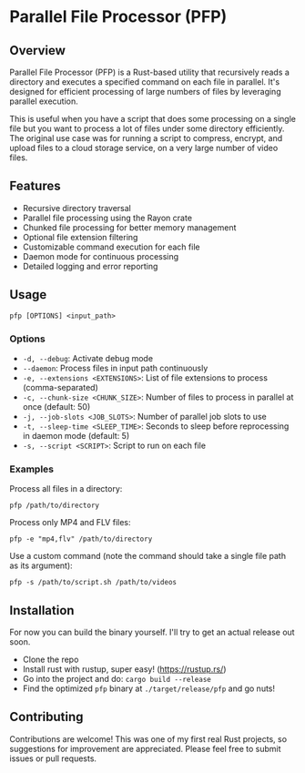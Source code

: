 # Parallel File Processor (PFP)

## Overview

Parallel File Processor (PFP) is a Rust-based utility that recursively reads a directory and executes a specified command on each file in parallel. It's designed for efficient processing of large numbers of files by leveraging parallel execution.

This is useful when you have a script that does some processing on a single file but you want to process a lot of files under some directory efficiently. The original use case was for running a script to compress, encrypt, and upload files to a cloud storage service, on a very large number of video files.

## Features

- Recursive directory traversal
- Parallel file processing using the Rayon crate
- Chunked file processing for better memory management
- Optional file extension filtering
- Customizable command execution for each file
- Daemon mode for continuous processing
- Detailed logging and error reporting

## Usage

```
pfp [OPTIONS] <input_path>
```

### Options

- `-d, --debug`: Activate debug mode
- `--daemon`: Process files in input path continuously
- `-e, --extensions <EXTENSIONS>`: List of file extensions to process (comma-separated)
- `-c, --chunk-size <CHUNK_SIZE>`: Number of files to process in parallel at once (default: 50)
- `-j, --job-slots <JOB_SLOTS>`: Number of parallel job slots to use
- `-t, --sleep-time <SLEEP_TIME>`: Seconds to sleep before reprocessing in daemon mode (default: 5)
- `-s, --script <SCRIPT>`: Script to run on each file

### Examples

Process all files in a directory:
```
pfp /path/to/directory
```

Process only MP4 and FLV files:
```
pfp -e "mp4,flv" /path/to/directory
```

Use a custom command (note the command should take a single file path as its argument):
```
pfp -s /path/to/script.sh /path/to/videos
```

## Installation

For now you can build the binary yourself. I'll try to get an actual release out soon.

* Clone the repo
* Install rust with rustup, super easy! (https://rustup.rs/)
* Go into the project and do: `cargo build --release`
* Find the optimized `pfp` binary at `./target/release/pfp` and go nuts!

## Contributing

Contributions are welcome! This was one of my first real Rust projects, so suggestions for improvement are appreciated. Please feel free to submit issues or pull requests.
